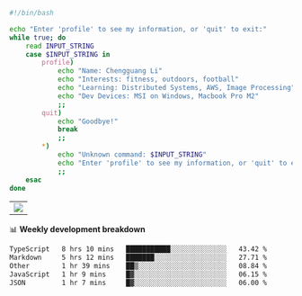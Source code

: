 ```bash
#!/bin/bash

echo "Enter 'profile' to see my information, or 'quit' to exit:"
while true; do
    read INPUT_STRING
    case $INPUT_STRING in
        profile)
            echo "Name: Chengguang Li"
            echo "Interests: fitness, outdoors, football"
            echo "Learning: Distributed Systems, AWS, Image Processing"
            echo "Dev Devices: MSI on Windows, Macbook Pro M2"
            ;;
        quit)
            echo "Goodbye!"
            break
            ;;
        *)
            echo "Unknown command: $INPUT_STRING"
            echo "Enter 'profile' to see my information, or 'quit' to exit:"
            ;;
    esac
done

```

<!--Contribution Graph-->
<table>
  <tr>
    <td>
      <picture>
        <source media="(prefers-color-scheme: light)" srcset="https://github-readme-activity-graph.vercel.app/graph?username=chengguang-li&theme=xcode&bg_color=FF000000&color=000000&hide_border=true" />
        <img src="https://github-readme-activity-graph.vercel.app/graph?username=chengguang-li&theme=xcode&bg_color=FF000000&hide_border=true" />
      </picture>
  </tr>
</table>

📊 **Weekly development breakdown**

<!--START_SECTION:waka-->

```txt
TypeScript   8 hrs 10 mins   ███████████░░░░░░░░░░░░░░   43.42 %
Markdown     5 hrs 12 mins   ███████░░░░░░░░░░░░░░░░░░   27.71 %
Other        1 hr 39 mins    ██▒░░░░░░░░░░░░░░░░░░░░░░   08.84 %
JavaScript   1 hr 9 mins     █▓░░░░░░░░░░░░░░░░░░░░░░░   06.15 %
JSON         1 hr 7 mins     █▓░░░░░░░░░░░░░░░░░░░░░░░   06.00 %
```

<!--END_SECTION:waka-->

